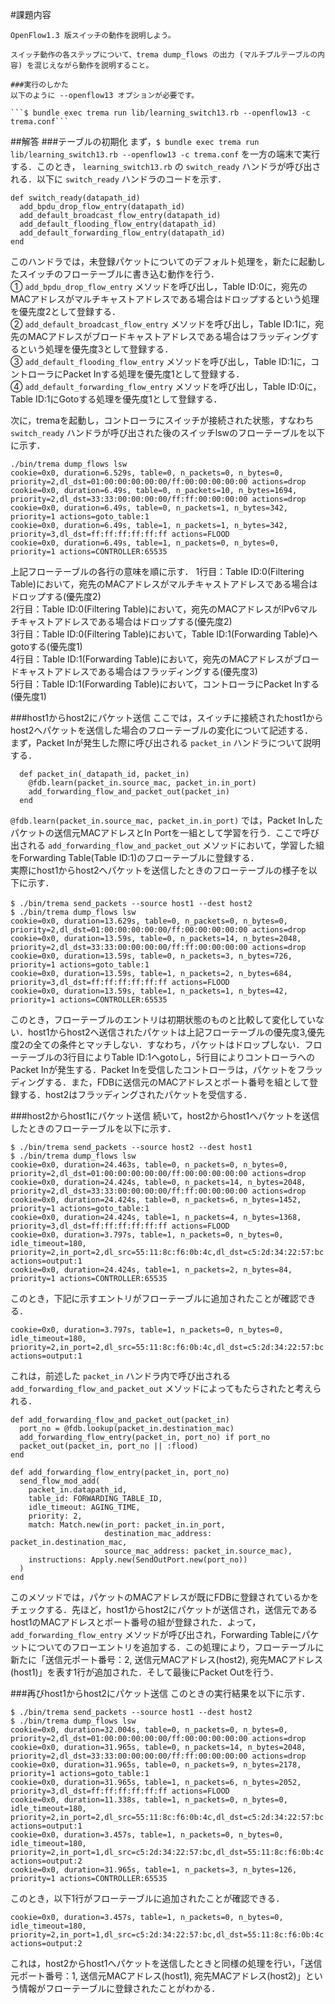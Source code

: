 #課題内容  
```
OpenFlow1.3 版スイッチの動作を説明しよう。

スイッチ動作の各ステップについて、trema dump_flows の出力 (マルチプルテーブルの内容) を混じえながら動作を説明すること。  
  
###実行のしかた  
以下のように --openflow13 オプションが必要です。

```$ bundle exec trema run lib/learning_switch13.rb --openflow13 -c trema.conf```
```

##解答
###テーブルの初期化
まず，```$ bundle exec trema run lib/learning_switch13.rb --openflow13 -c trema.conf``` を一方の端末で実行する．このとき， ```learning_switch13.rb``` の ```switch_ready``` ハンドラが呼び出される．以下に ```switch_ready``` ハンドラのコードを示す．
  
```
def switch_ready(datapath_id)
  add_bpdu_drop_flow_entry(datapath_id)
  add_default_broadcast_flow_entry(datapath_id)
  add_default_flooding_flow_entry(datapath_id)
  add_default_forwarding_flow_entry(datapath_id)
end
```  

このハンドラでは，未登録パケットについてのデフォルト処理を，新たに起動したスイッチのフローテーブルに書き込む動作を行う．  
① ```add_bpdu_drop_flow_entry``` メソッドを呼び出し，Table ID:0に，宛先のMACアドレスがマルチキャストアドレスである場合はドロップするという処理を優先度2として登録する．  
② ```add_default_broadcast_flow_entry``` メソッドを呼び出し，Table ID:1に，宛先のMACアドレスがブロードキャストアドレスである場合はフラッディングするという処理を優先度3として登録する．  
③ ```add_default_flooding_flow_entry``` メソッドを呼び出し，Table ID:1に，コントローラにPacket Inする処理を優先度1として登録する．  
④ ```add_default_forwarding_flow_entry``` メソッドを呼び出し，Table ID:0に，Table ID:1にGotoする処理を優先度1として登録する．  

次に，tremaを起動し，コントローラにスイッチが接続された状態，すなわち ```switch_ready``` ハンドラが呼び出された後のスイッチlswのフローテーブルを以下に示す．  
 
```
./bin/trema dump_flows lsw
cookie=0x0, duration=6.529s, table=0, n_packets=0, n_bytes=0, priority=2,dl_dst=01:00:00:00:00:00/ff:00:00:00:00:00 actions=drop
cookie=0x0, duration=6.49s, table=0, n_packets=10, n_bytes=1694, priority=2,dl_dst=33:33:00:00:00:00/ff:ff:00:00:00:00 actions=drop
cookie=0x0, duration=6.49s, table=0, n_packets=1, n_bytes=342, priority=1 actions=goto_table:1
cookie=0x0, duration=6.49s, table=1, n_packets=1, n_bytes=342, priority=3,dl_dst=ff:ff:ff:ff:ff:ff actions=FLOOD
cookie=0x0, duration=6.49s, table=1, n_packets=0, n_bytes=0, priority=1 actions=CONTROLLER:65535
```

上記フローテーブルの各行の意味を順に示す． 
1行目：Table ID:0(Filtering Table)において，宛先のMACアドレスがマルチキャストアドレスである場合はドロップする(優先度2)  
2行目：Table ID:0(Filtering Table)において，宛先のMACアドレスがIPv6マルチキャストアドレスである場合はドロップする(優先度2)  
3行目：Table ID:0(Filtering Table)において，Table ID:1(Forwarding Table)へgotoする(優先度1)  
4行目：Table ID:1(Forwarding Table)において，宛先のMACアドレスがブロードキャストアドレスである場合はフラッディングする(優先度3)  
5行目：Table ID:1(Forwarding Table)において，コントローラにPacket Inする(優先度1)  


###host1からhost2にパケット送信
ここでは，スイッチに接続されたhost1からhost2へパケットを送信した場合のフローテーブルの変化について記述する．  
まず，Packet Inが発生した際に呼び出される ```packet_in``` ハンドラについて説明する．

```
  def packet_in(_datapath_id, packet_in)
    @fdb.learn(packet_in.source_mac, packet_in.in_port)
    add_forwarding_flow_and_packet_out(packet_in)
  end
```

```@fdb.learn(packet_in.source_mac, packet_in.in_port)``` では，Packet Inしたパケットの送信元MACアドレスとIn Portを一組として学習を行う．ここで呼び出される ```add_forwarding_flow_and_packet_out``` メソッドにおいて，学習した組をForwarding Table(Table ID:1)のフローテーブルに登録する．  
実際にhost1からhost2へパケットを送信したときのフローテーブルの様子を以下に示す．

```
$ ./bin/trema send_packets --source host1 --dest host2　　
$ ./bin/trema dump_flows lsw
cookie=0x0, duration=13.629s, table=0, n_packets=0, n_bytes=0, priority=2,dl_dst=01:00:00:00:00:00/ff:00:00:00:00:00 actions=drop
cookie=0x0, duration=13.59s, table=0, n_packets=14, n_bytes=2048, priority=2,dl_dst=33:33:00:00:00:00/ff:ff:00:00:00:00 actions=drop
cookie=0x0, duration=13.59s, table=0, n_packets=3, n_bytes=726, priority=1 actions=goto_table:1
cookie=0x0, duration=13.59s, table=1, n_packets=2, n_bytes=684, priority=3,dl_dst=ff:ff:ff:ff:ff:ff actions=FLOOD
cookie=0x0, duration=13.59s, table=1, n_packets=1, n_bytes=42, priority=1 actions=CONTROLLER:65535
```

このとき，フローテーブルのエントリは初期状態のものと比較して変化していない．host1からhost2へ送信されたパケットは上記フローテーブルの優先度3,優先度2の全ての条件とマッチしない．すなわち，パケットはドロップしない．フローテーブルの3行目によりTable ID:1へgotoし，5行目によりコントローラへのPacket Inが発生する．Packet Inを受信したコントローラは，パケットをフラッディングする．また，FDBに送信元のMACアドレスとポート番号を組として登録する．host2はフラッディングされたパケットを受信する．

###host2からhost1にパケット送信
続いて，host2からhost1へパケットを送信したときのフローテーブルを以下に示す．

```
$ ./bin/trema send_packets --source host2 --dest host1
$ ./bin/trema dump_flows lsw
cookie=0x0, duration=24.463s, table=0, n_packets=0, n_bytes=0, priority=2,dl_dst=01:00:00:00:00:00/ff:00:00:00:00:00 actions=drop
cookie=0x0, duration=24.424s, table=0, n_packets=14, n_bytes=2048, priority=2,dl_dst=33:33:00:00:00:00/ff:ff:00:00:00:00 actions=drop
cookie=0x0, duration=24.424s, table=0, n_packets=6, n_bytes=1452, priority=1 actions=goto_table:1
cookie=0x0, duration=24.424s, table=1, n_packets=4, n_bytes=1368, priority=3,dl_dst=ff:ff:ff:ff:ff:ff actions=FLOOD
cookie=0x0, duration=3.797s, table=1, n_packets=0, n_bytes=0, idle_timeout=180, priority=2,in_port=2,dl_src=55:11:8c:f6:0b:4c,dl_dst=c5:2d:34:22:57:bc actions=output:1
cookie=0x0, duration=24.424s, table=1, n_packets=2, n_bytes=84, priority=1 actions=CONTROLLER:65535
```

このとき，下記に示すエントリがフローテーブルに追加されたことが確認できる．
```
cookie=0x0, duration=3.797s, table=1, n_packets=0, n_bytes=0, idle_timeout=180, priority=2,in_port=2,dl_src=55:11:8c:f6:0b:4c,dl_dst=c5:2d:34:22:57:bc actions=output:1
```

これは，前述した ```packet_in``` ハンドラ内で呼び出される ```add_forwarding_flow_and_packet_out``` メソッドによってもたらされたと考えられる．

```
def add_forwarding_flow_and_packet_out(packet_in)
  port_no = @fdb.lookup(packet_in.destination_mac)
  add_forwarding_flow_entry(packet_in, port_no) if port_no
  packet_out(packet_in, port_no || :flood)
end

def add_forwarding_flow_entry(packet_in, port_no)
  send_flow_mod_add(
    packet_in.datapath_id,
    table_id: FORWARDING_TABLE_ID,
    idle_timeout: AGING_TIME,
    priority: 2,
    match: Match.new(in_port: packet_in.in_port,
                     destination_mac_address: packet_in.destination_mac,
                     source_mac_address: packet_in.source_mac),
    instructions: Apply.new(SendOutPort.new(port_no))
  )
end
```

このメソッドでは，パケットのMACアドレスが既にFDBに登録されているかをチェックする．先ほど，host1からhost2にパケットが送信され，送信元であるhost1のMACアドレスとポート番号の組が登録された．よって，```add_forwarding_flow_entry``` メソッドが呼び出され，Forwarding Tableにパケットについてのフローエントリを追加する．この処理により，フローテーブルに新たに「送信元ポート番号：2, 送信元MACアドレス(host2), 宛先MACアドレス(host1)」を表す1行が追加された．そして最後にPacket Outを行う．

###再びhost1からhost2にパケット送信
このときの実行結果を以下に示す．

```
$ ./bin/trema send_packets --source host1 --dest host2
$ ./bin/trema dump_flows lsw
cookie=0x0, duration=32.004s, table=0, n_packets=0, n_bytes=0, priority=2,dl_dst=01:00:00:00:00:00/ff:00:00:00:00:00 actions=drop
cookie=0x0, duration=31.965s, table=0, n_packets=14, n_bytes=2048, priority=2,dl_dst=33:33:00:00:00:00/ff:ff:00:00:00:00 actions=drop
cookie=0x0, duration=31.965s, table=0, n_packets=9, n_bytes=2178, priority=1 actions=goto_table:1
cookie=0x0, duration=31.965s, table=1, n_packets=6, n_bytes=2052, priority=3,dl_dst=ff:ff:ff:ff:ff:ff actions=FLOOD
cookie=0x0, duration=11.338s, table=1, n_packets=0, n_bytes=0, idle_timeout=180, priority=2,in_port=2,dl_src=55:11:8c:f6:0b:4c,dl_dst=c5:2d:34:22:57:bc actions=output:1
cookie=0x0, duration=3.457s, table=1, n_packets=0, n_bytes=0, idle_timeout=180, priority=2,in_port=1,dl_src=c5:2d:34:22:57:bc,dl_dst=55:11:8c:f6:0b:4c actions=output:2
cookie=0x0, duration=31.965s, table=1, n_packets=3, n_bytes=126, priority=1 actions=CONTROLLER:65535
```

このとき，以下1行がフローテーブルに追加されたことが確認できる．

```
cookie=0x0, duration=3.457s, table=1, n_packets=0, n_bytes=0, idle_timeout=180, priority=2,in_port=1,dl_src=c5:2d:34:22:57:bc,dl_dst=55:11:8c:f6:0b:4c actions=output:2
```

これは，host2からhost1へパケットを送信したときと同様の処理を行い，「送信元ポート番号：1, 送信元MACアドレス(host1), 宛先MACアドレス(host2)」という情報がフローテーブルに登録されたことがわかる．